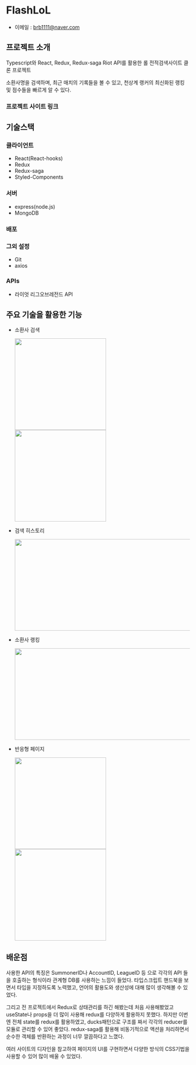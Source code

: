 # FlashLoL

- 이메일 : brb1111@naver.com

## 프로젝트 소개

Typescript와 React, Redux, Redux-saga Riot API를 활용한 롤 전적검색사이트 클론 프로젝트

소환사명을 검색하며, 최근 매치의 기록들을 볼 수 있고, 천상계 랭커의 최신화된 랭킹 및 점수들을 빠르게 알 수 있다.

### 프로젝트 사이트 링크

## 기술스택

### 클라이언트

- React(React-hooks)
- Redux
- Redux-saga
- Styled-Components

### 서버

- express(node.js)
- MongoDB

### 배포

### 그외 설정

- Git
- axios

### APIs

- 라이엇 리그오브레전드 API

## 주요 기술을 활용한 기능

- 소환사 검색

  <img src="https://user-images.githubusercontent.com/48953435/128624660-1e8227ea-2bce-4c84-9ca2-a4480cc9b5f0.gif" width="250" height="250"/>
  <img src="https://user-images.githubusercontent.com/48953435/128624678-f3492dfd-12a2-4738-a680-e4e96df2687b.gif" width="250" height="250"/>

- 검색 히스토리

    <img src="https://user-images.githubusercontent.com/48953435/128624774-d936a9fd-13c8-4ce0-b5ad-72e39f8f1b04.gif" width="500" height="250"/>

- 소환사 랭킹

  <img src="https://user-images.githubusercontent.com/48953435/128624817-5253a20b-0842-4132-a1e0-bf6137aadf7c.gif" width="500" height="250"/>

- 반응형 페이지

  <img src="https://user-images.githubusercontent.com/48953435/128624876-90c17538-08d1-4979-b96a-c9f40ac682d7.gif" width="250" height="250"/>
  <img src="https://user-images.githubusercontent.com/48953435/128624912-263b07d5-5a56-4496-a8b0-d8e1cf8f7a82.gif" width="250" height="250"/>

## 배운점

사용한 API의 특징은 SummonerID나 AccountID, LeagueID 등 으로 각각의 API 들을 호출하는 형식이라 관계형 DB를 사용하는 느낌이 들었다.
타입스크립트 핸드북을 보면서 타입을 지정하도록 노력했고, 언어의 활용도와 생산성에 대해 많이 생각해볼 수 있었다.

그리고 전 프로젝트에서 Redux로 상태관리를 하긴 해봤는데 처음 사용해봤었고 useState나 props을 더 많이 사용해 redux를 다양하게 활용하지 못했다. 하지만 이번엔 전체 state를 redux를 활용하였고, ducks패턴으로 구조를 짜서 각각의 reducer를 모듈로 관리할 수 있어 좋았다.
redux-saga를 활용해 비동기적으로 액션을 처리하면서 순수한 객체를 반환하는 과정이 너무 깔끔하다고 느꼈다.

여러 사이트의 디자인을 참고하여 페이지의 UI를 구현하면서 다양한 방식의 CSS기법을 사용할 수 있어 많이 배울 수 있었다.
